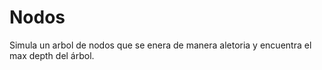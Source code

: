 # Nodos

Simula un arbol de nodos que se enera de manera aletoria y encuentra el max depth del árbol.
